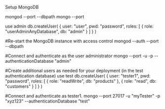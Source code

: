 Setup MongoDB

mongod --port <port> --dbpath <path>
mongo --port <port>

use admin
db.createUser(
  {
    user: "user",
    pwd: "password",
    roles: [ { role: "userAdminAnyDatabase", db: "admin" } ]
  }
)

#Re-start the MongoDB instance with access control
mongod --auth --port <port> --dbpath <path>

#Connect and authenticate as the user administrator
mongo --port <port> -u <user> -p <password> --authenticationDatabase "admin"

#Create additional users as needed for your deployment (in the test authentication database)
use test
db.createUser(
  {
    user: "tester1",
    pwd: "password",
    roles: [ { role: "readWrite", db: "products" },
             { role: "read", db: "customers" } ]
  }
)

#Connect and authenticate as tester1.
mongo --port 27017 -u "myTester" -p "xyz123" --authenticationDatabase "test"
